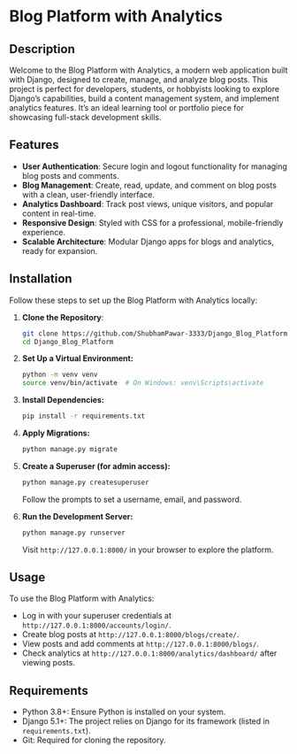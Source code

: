 # Blog Platform with Analytics

## Description
Welcome to the Blog Platform with Analytics, a modern web application built with Django, designed to create, manage, and analyze blog posts. This project is perfect for developers, students, or hobbyists looking to explore Django’s capabilities, build a content management system, and implement analytics features. It’s an ideal learning tool or portfolio piece for showcasing full-stack development skills.

## Features
- **User Authentication**: Secure login and logout functionality for managing blog posts and comments.
- **Blog Management**: Create, read, update, and comment on blog posts with a clean, user-friendly interface.
- **Analytics Dashboard**: Track post views, unique visitors, and popular content in real-time.
- **Responsive Design**: Styled with CSS for a professional, mobile-friendly experience.
- **Scalable Architecture**: Modular Django apps for blogs and analytics, ready for expansion.

## Installation
Follow these steps to set up the Blog Platform with Analytics locally:

1. **Clone the Repository**:
   ```bash
   git clone https://github.com/ShubhamPawar-3333/Django_Blog_Platform.git
   cd Django_Blog_Platform
   ```

2. **Set Up a Virtual Environment:**
    ```bash
    python -m venv venv
    source venv/bin/activate  # On Windows: venv\Scripts\activate
    ```
3. **Install Dependencies:**
    ```bash
    pip install -r requirements.txt
    
    ```
4. **Apply Migrations:**
    ```bash
    python manage.py migrate

    ```

5. **Create a Superuser (for admin access):**
    ```bash
    python manage.py createsuperuser

    ```
    Follow the prompts to set a username, email, and password.

6. **Run the Development Server:**
    ```bash
    python manage.py runserver
    ```
    Visit `http://127.0.0.1:8000/` in your browser to explore the platform.

## Usage
To use the Blog Platform with Analytics:

- Log in with your superuser credentials at `http://127.0.0.1:8000/accounts/login/`.
- Create blog posts at `http://127.0.0.1:8000/blogs/create/`.
- View posts and add comments at `http://127.0.0.1:8000/blogs/`.
- Check analytics at `http://127.0.0.1:8000/analytics/dashboard/` after viewing posts.

## Requirements
- Python 3.8+: Ensure Python is installed on your system.
- Django 5.1+: The project relies on Django for its framework (listed in `requirements.txt`).
- Git: Required for cloning the repository.